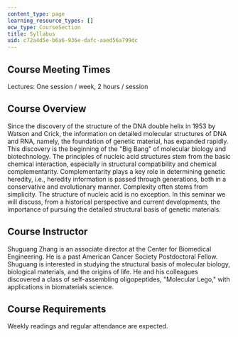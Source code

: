 ```yaml
---
content_type: page
learning_resource_types: []
ocw_type: CourseSection
title: Syllabus
uid: c72a4d5e-b6a6-936e-dafc-aaed56a799dc
---
```


Course Meeting Times
--------------------

Lectures: One session / week, 2 hours / session

Course Overview
---------------

Since the discovery of the structure of the DNA double helix in 1953 by Watson and Crick, the information on detailed molecular structures of DNA and RNA, namely, the foundation of genetic material, has expanded rapidly. This discovery is the beginning of the "Big Bang" of molecular biology and biotechnology. The principles of nucleic acid structures stem from the basic chemical interaction, especially in structural compatibility and chemical complementarity. Complementarity plays a key role in determining genetic heredity, i.e., heredity information is passed through generations, both in a conservative and evolutionary manner. Complexity often stems from simplicity. The structure of nucleic acid is no exception. In this seminar we will discuss, from a historical perspective and current developments, the importance of pursuing the detailed structural basis of genetic materials.

Course Instructor
-----------------

Shuguang Zhang is an associate director at the Center for Biomedical Engineering. He is a past American Cancer Society Postdoctoral Fellow. Shuguang is interested in studying the structural basis of molecular biology, biological materials, and the origins of life. He and his colleagues discovered a class of self-assembling oligopeptides, "Molecular Lego," with applications in biomaterials science.

Course Requirements
-------------------

Weekly readings and regular attendance are expected.